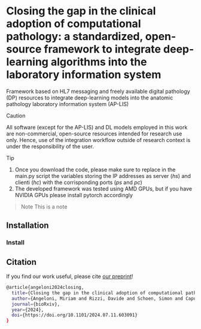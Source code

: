 # Closing the gap in the clinical adoption of computational pathology: a standardized, open-source framework to integrate deep-learning algorithms into the laboratory information system
Framework based on HL7 messaging and freely available digital pathology (DP) resources to integrate deep-learning models into the anatomic pathology laboratory information system (AP-LIS)

> [!CAUTION]
> All software (except for the AP-LIS) and DL models employed in this work are non-commercial, open-source resources intended for research use only. Hence, use of the integration workflow outside of research context is under the responsibility of the user.

> [!TIP]
> 1. Once you download the code, please make sure to replace in the main.py script the variables storing the IP addresses as server (*hs*) and clienti (*hc*) with the corrisponding ports (*ps* and *pc*)
> 2. The developed framework was tested using AMD GPUs, but if you have NVIDIA GPUs please install pytorch accordingly

> Note
> This is a note

## Installation
### Install 

## Citation
If you find our work useful, please cite [our preprint](https://www.biorxiv.org/content/10.1101/2024.07.11.603091v1)!
```bash
@article{angeloni2024closing,
  title={Closing the gap in the clinical adoption of computational pathology: a standardized, open-source framework to integrate deep-learning algorithms into the laboratory information system},
  author={Angeloni, Miriam and Rizzi, Davide and Schoen, Simon and Caputo, Alessandro and Merolla, Francesco and Hartmann, Arndt and Ferrazzi, Fulvia and Fraggetta, Filippo},
  journal={bioRxiv},
  year={2024},
  doi={https://doi.org/10.1101/2024.07.11.603091}
}
```
